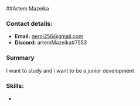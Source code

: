 ##Artem Mazeika

### Contact details:

- **Email:** geroi256@gmail.com
- **Discord:** artemMazeika#7553

### Summary

I want to study and i want to be a junior development

### Skills:

-
